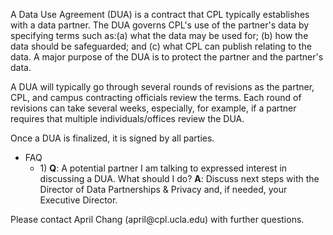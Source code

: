 A Data Use Agreement (DUA) is a contract that CPL typically establishes
with a data partner. The DUA governs CPL\'s use of the partner\'s data
by specifying terms such as:(a) what the data may be used for; (b) how
the data should be safeguarded; and (c) what CPL can publish relating to
the data. A major purpose of the DUA is to protect the partner and the
partner\'s data.

A DUA will typically go through several rounds of revisions as the
partner, CPL, and campus contracting officials review the terms. Each
round of revisions can take several weeks, especially, for example, if a
partner requires that multiple individuals/offices review the DUA.

Once a DUA is finalized, it is signed by all parties.

-   FAQ
    -   1\) **Q**: A potential partner I am talking to expressed
        interest in discussing a DUA. What should I do? **A**: Discuss
        next steps with the Director of Data Partnerships & Privacy and,
        if needed, your Executive Director.

Please contact April Chang (april\@cpl.ucla.edu) with further questions.
